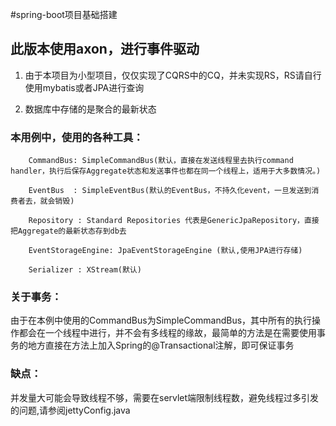 #spring-boot项目基础搭建
## 此版本使用axon，进行事件驱动

1. 由于本项目为小型项目，仅仅实现了CQRS中的CQ，并未实现RS，RS请自行使用mybatis或者JPA进行查询

2. 数据库中存储的是聚合的最新状态

### 本用例中，使用的各种工具：

```
    CommandBus: SimpleCommandBus(默认，直接在发送线程里去执行command handler，执行后保存Aggregate状态和发送事件也都在同一个线程上，适用于大多数情况。)
    
    EventBus  : SimpleEventBus(默认的EventBus，不持久化event，一旦发送到消费者去，就会销毁)
    
    Repository : Standard Repositories 代表是GenericJpaRepository，直接把Aggregate的最新状态存到db去
    
    EventStorageEngine: JpaEventStorageEngine (默认,使用JPA进行存储)
    
    Serializer : XStream(默认)
```    

### 关于事务：

   由于在本例中使用的CommandBus为SimpleCommandBus，其中所有的执行操作都会在一个线程中进行，并不会有多线程的缘故，最简单的方法是在需要使用事务的地方直接在方法上加入Spring的@Transactional注解，即可保证事务
   
### 缺点：

   并发量大可能会导致线程不够，需要在servlet端限制线程数，避免线程过多引发的问题,请参阅jettyConfig.java